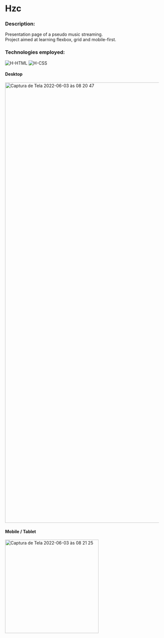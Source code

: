 # Hzc

### Description:
<div>
  <p>
    Presentation page of a pseudo music streaming.
    <br>
    Project aimed at learning flexbox, grid and mobile-first.  </p>
</div>

### Technologies employed:
<div>
  <img alt="H-HTML" src="https://img.shields.io/badge/html5-%23E34F26.svg?style=for-the-badge&logo=html5&logoColor=white">
  <img alt="H-CSS" src="https://img.shields.io/badge/css3-%231572B6.svg?style=for-the-badge&logo=css3&logoColor=white">
</div>

#### Desktop
<img width="1440" alt="Captura de Tela 2022-06-03 às 08 20 47" src="https://user-images.githubusercontent.com/39351656/171844406-19b6939b-bdf1-4228-9882-e864b362cb21.png">

#### Mobile / Tablet
<img width="306" alt="Captura de Tela 2022-06-03 às 08 21 25" src="https://user-images.githubusercontent.com/39351656/171844372-f0dfa5f5-38bf-4102-b704-4cd623b5e482.png">

